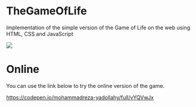 # TheGameOfLife

Implementation of the simple version of the Game of Life on the web using HTML, CSS and JavaScript

![](https://github.com/Phoenix15049/TheGameOfLife/blob/main/src/MainGif.gif)

# Online

You can use the link below to try the online version of the game.

https://codepen.io/mohammadreza-yadollahy/full/vYQVwJx
